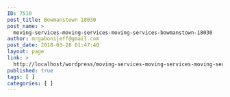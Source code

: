 ```yaml
---
ID: 7510
post_title: Bowmanstown 18030
post_name: >
  moving-services-moving-services-moving-services-bowmanstown-18030
author: mrgabonijeff@gmail.com
post_date: 2018-03-28 01:47:40
layout: page
link: >
  http://localhost/wordpress/moving-services-moving-services-moving-services-bowmanstown-18030/
published: true
tags: [ ]
categories: [ ]
---
```


